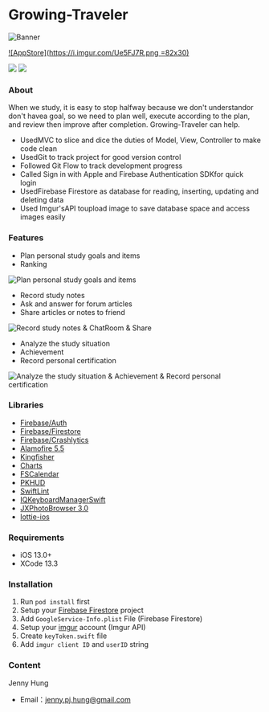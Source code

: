 # Growing-Traveler

![Banner](https://i.imgur.com/N2ozLuu.png)

<!--
<a href="https://apps.apple.com/tw/app/成長旅客/id1619736522">
    <img src="https://i.imgur.com/Ue5FJ7R.png" alt="AppStore" width="82px" height="30px"/>
</a>
<BR><BR>
-->

[![AppStore](https://i.imgur.com/Ue5FJ7R.png =82x30)](https://apps.apple.com/tw/app/成長旅客/id1619736522)

<p>
    <img src="https://img.shields.io/badge/platform-iOS-lightgrey">
    <img src="https://img.shields.io/badge/version-1.1-yellow">
</p>

### About
When we study, it is easy to stop halfway because we don't understandor don't havea goal, so we need to
plan well, execute according to the plan, and review then improve after completion. Growing-Traveler can help.
 - UsedMVC to slice and dice the duties of Model, View, Controller to make code clean
 - UsedGit to track project for good version control
 - Followed Git Flow to track development progress
 - Called Sign in with Apple and Firebase Authentication SDKfor quick login
 - UsedFirebase Firestore as database for reading, inserting, updating and deleting data
 - Used Imgur'sAPI toupload image to save database space and access images easily

### Features
 - Plan personal study goals and items
 - Ranking
 
 ![Plan personal study goals and items](https://i.imgur.com/6ljGN1Z.png)

 - Record study notes
 - Ask and answer for forum articles
 - Share articles or notes to friend

![Record study notes & ChatRoom & Share](https://i.imgur.com/O8Ynumy.png)

 - Analyze the study situation
 - Achievement
 - Record personal certification

![Analyze the study situation & Achievement & Record personal certification](https://i.imgur.com/8V6fFSD.png)

### Libraries
 - [Firebase/Auth](https://github.com/firebase/firebase-ios-sdk)
 - [Firebase/Firestore](https://github.com/firebase/firebase-ios-sdk)
 - [Firebase/Crashlytics](https://github.com/firebase/firebase-ios-sdk)
 - [Alamofire 5.5](https://github.com/Alamofire/Alamofire)
 - [Kingfisher](https://github.com/onevcat/Kingfisher)
 - [Charts](https://github.com/danielgindi/Charts)
 - [FSCalendar](https://github.com/WenchaoD/FSCalendar)
 - [PKHUD](https://github.com/pkluz/PKHUD)
 - [SwiftLint](https://github.com/realm/SwiftLint)
 - [IQKeyboardManagerSwift](https://github.com/hackiftekhar/IQKeyboardManager)
 - [JXPhotoBrowser 3.0](https://github.com/JiongXing/PhotoBrowser)
 - [lottie-ios](https://github.com/airbnb/lottie-ios)

### Requirements
 - iOS 13.0+
 - XCode 13.3

### Installation
1. Run `pod install` first
2. Setup your [Firebase Firestore](https://console.firebase.google.com/u/0/) project
3. Add `GoogleService-Info.plist` File (Firebase Firestore)
4. Setup your [imgur](https://api.imgur.com/) account (Imgur API)
5. Create `keyToken.swift` file
6. Add `imgur client ID` and `userID` string

### Content
Jenny Hung
 - Email：[jenny.pj.hung@gmail.com](mailto:jenny.pj.hung@gmail.com)

